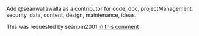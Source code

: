 Add @seanwallawalla as a contributor for code, doc, projectManagement, security, data, content, design, maintenance, ideas.

This was requested by seanpm2001 [in this comment](https://github.com/seanpm2001/seanpm2001/issues/22#issuecomment-1003795823)
